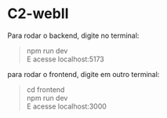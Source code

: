 # C2-webII

Para rodar o backend, digite no terminal:  
> npm run dev   
E acesse localhost:5173  
  
para rodar o frontend, digite em outro terminal:  
>cd frontend  
>npm run dev  
E acesse localhost:3000  